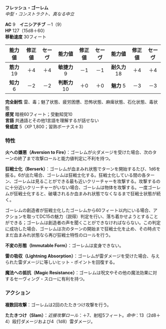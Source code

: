 **フレッシュ・ゴーレム**  
*中型・コンストラクト、真なる中立*

**AC** 9　**イニシアチブ** －1（9）  
**HP** 127（15d8＋60）  
**移動速度** 30フィート

| 能力値 | 修正値 | セーヴ | 能力値 | 修正値 | セーヴ | 能力値 | 修正値 | セーヴ |
|:---:|:---:|:---:|:---:|:---:|:---:|:---:|:---:|:---:|
| **筋力** 19 | ＋4 | ＋4 | **敏捷力** 9 | －1 | －1 | **耐久力** 18 | ＋4 | ＋4 |
| **知力** 6 | －2 | －2 | **判断力** 10 | ＋0 | ＋0 | **魅力** 5 | －3 | －3 |

**完全耐性** 雷、毒；魅了状態、疲労困憊、恐怖状態、麻痺状態、石化状態、毒状態  
**感覚** 暗視60フィート；受動知覚10  
**言語** 共通語とその他1言語を理解するが話せない  
**脅威度** 5（XP 1,800；習熟ボーナス＋3）

### 特性
**火への嫌悪（Aversion to Fire）**：ゴーレムが火ダメージを受けた場合、次のターンの終了まで攻撃ロールと能力値判定に不利を持つ。

**狂戦士化（Berserk）**：ゴーレムが血まみれ状態でターンを開始するたび、1d6を振る。6が出た場合、ゴーレムは狂戦士化する。狂戦士化している間の各ターン、ゴーレムは見ることができる最も近いクリーチャーを攻撃する。攻撃するのに十分近いクリーチャーがいない場合、ゴーレムは物体を攻撃する。一度ゴーレムが狂戦士化すると、破壊されるか血まみれ状態でなくなるまで狂戦士状態が続く。

ゴーレムの創造者が狂戦士化したゴーレムから60フィート以内にいる場合、アクションを取ってDC15の魅力（説得）判定を行い、落ち着かせようとすることができる；ゴーレムは創造者の声を聞くことができなければならない。この判定に成功した場合、ゴーレムは次のターンの開始まで狂戦士化を止め、その時点でまだ血まみれ状態なら再び狂戦士特性のロールを行う。

**不変の形態（Immutable Form）**：ゴーレムは変身できない。

**雷の吸収（Lightning Absorption）**：ゴーレムが雷ダメージを受けた場合、与えられた雷ダメージに等しいヒット・ポイントを回復する。

**魔法への抵抗（Magic Resistance）**：ゴーレムは呪文やその他の魔法効果に対するセーヴィング・スローに有利を持つ。

### アクション
**複数回攻撃**：ゴーレムは2回のたたきつけ攻撃を行う。

**たたきつけ（Slam）**：*近接攻撃ロール*：＋7、射程5フィート。*命中*：13（2d8＋4）殴打ダメージおよび4（1d8）雷ダメージ。
